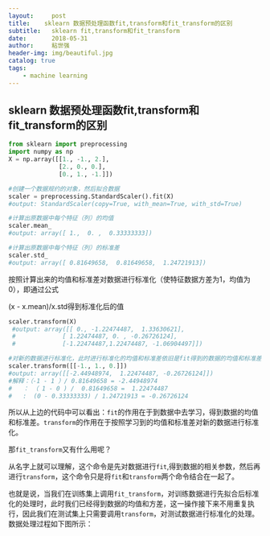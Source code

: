 ```yaml
---
layout:     post
title:    sklearn 数据预处理函数fit,transform和fit_transform的区别
subtitle:   sklearn fit,transform和fit_transform
date:       2018-05-31
author:     粘世强
header-img: img/beautiful.jpg
catalog: true
tags:
    - machine learning
---
```

## sklearn 数据预处理函数fit,transform和fit_transform的区别

```python
from sklearn import preprocessing   
import numpy as np    
X = np.array([[1., -1., 2.],
              [2., 0., 0.],
              [0., 1., -1.]])  
```

```python
#创建一个数据规约的对象，然后拟合数据
scaler = preprocessing.StandardScaler().fit(X)
#output: StandardScaler(copy=True, with_mean=True, with_std=True)  
```

```python
#计算出原数据中每个特征（列）的均值
scaler.mean_
#output: array([ 1.,  0. ,  0.33333333])
```

```python
#计算出原数据中每个特征（列）的标准差
scaler.std_
#output: array([ 0.81649658,  0.81649658,  1.24721913]) 
```

按照计算出来的均值和标准差对数据进行标准化（使特征数据方差为1，均值为0），即通过公式

(x - x.mean)/x.std得到标准化后的值

```python
scaler.transform(X)
 #output: array([[ 0., -1.22474487,  1.33630621],
 #             [ 1.22474487, 0. , -0.26726124], 
 #             [-1.22474487,1.22474487, -1.06904497]])  
```

```python
#对新的数据进行标准化，此时进行标准化的均值和标准差依旧是fit得到的数据的均值和标准差
scaler.transform([[-1., 1., 0.]])
#output: array([[-2.44948974,  1.22474487, -0.26726124]]) 
#解释：（-1 - 1 ）/ 0.81649658 = -2.44948974
#	： （ 1 - 0 ) /  0.81649658 =  1.22474487
#   :  (0 - 0.33333333) / 1.24721913 = -0.26726124
```

所以从上边的代码中可以看出：`fit`的作用在于到数据中去学习，得到数据的均值和标准差。`transform`的作用在于按照学习到的均值和标准差对新的数据进行标准化。

那`fit_transform`又有什么用呢？

从名字上就可以理解，这个命令是先对数据进行`fit`,得到数据的相关参数，然后再进行`transform`，这个命令只是将`fit`和`transform`两个命令结合在一起了。

也就是说，当我们在训练集上调用`fit_transform`，对训练数据进行先拟合后标准化的处理时，此时我们已经得到数据的均值和方差，这一操作接下来不用重复执行，因此我们在测试集上只需要调用`transform`，对测试数据进行标准化的处理。数据处理过程如下图所示：

